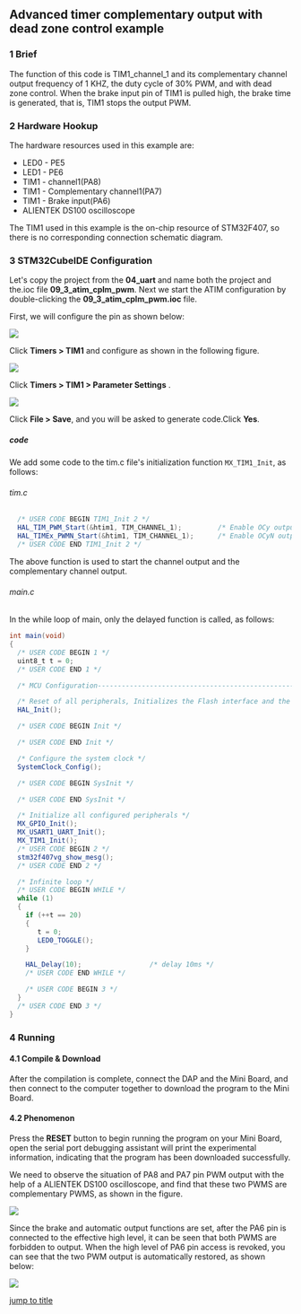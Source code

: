 ## Advanced timer complementary output with dead zone control example<a name="brief"></a>

### 1 Brief
The function of this code is TIM1_channel_1 and its complementary channel output frequency of 1 KHZ, the duty cycle of 30% PWM, and with dead zone control. When the brake input pin of TIM1 is pulled high, the brake time is generated, that is, TIM1 stops the output PWM.
### 2 Hardware Hookup
The hardware resources used in this example are:
+ LED0 - PE5
+ LED1 - PE6
+ TIM1 - channel1(PA8)
+ TIM1 - Complementary channel1(PA7)
+ TIM1 - Brake input(PA6)
+ ALIENTEK DS100 oscilloscope

The TIM1 used in this example is the on-chip resource of STM32F407, so there is no corresponding connection schematic diagram.

### 3 STM32CubeIDE Configuration


Let's copy the project from the **04_uart** and name both the project and the.ioc file **09_3_atim_cplm_pwm**. Next we start the ATIM configuration by double-clicking the **09_3_atim_cplm_pwm.ioc** file.

First, we will configure the pin as shown below:

<img src="../../1_docs/3_figures/09_3_atim_cplm_pwm/01_pin.png">

Click **Timers > TIM1** and configure as shown in the following figure.

<img src="../../1_docs/3_figures/09_3_atim_cplm_pwm/02_config.png">

Click **Timers > TIM1 > Parameter Settings** .

<img src="../../1_docs/3_figures/09_3_atim_cplm_pwm/03.png">

Click **File > Save**, and you will be asked to generate code.Click **Yes**.

##### code
We add some code to the tim.c file's initialization function ``MX_TIM1_Init``, as follows:
###### tim.c
```c#
  /* USER CODE BEGIN TIM1_Init 2 */
  HAL_TIM_PWM_Start(&htim1, TIM_CHANNEL_1);         /* Enable OCy output. */
  HAL_TIMEx_PWMN_Start(&htim1, TIM_CHANNEL_1);      /* Enable OCyN output. */
  /* USER CODE END TIM1_Init 2 */
```
The above function is used to start the channel output and the complementary channel output.

###### main.c
In the while loop of main, only the delayed function is called, as follows:
```c#
int main(void)
{
  /* USER CODE BEGIN 1 */
  uint8_t t = 0;
  /* USER CODE END 1 */

  /* MCU Configuration--------------------------------------------------------*/

  /* Reset of all peripherals, Initializes the Flash interface and the Systick. */
  HAL_Init();

  /* USER CODE BEGIN Init */

  /* USER CODE END Init */

  /* Configure the system clock */
  SystemClock_Config();

  /* USER CODE BEGIN SysInit */

  /* USER CODE END SysInit */

  /* Initialize all configured peripherals */
  MX_GPIO_Init();
  MX_USART1_UART_Init();
  MX_TIM1_Init();
  /* USER CODE BEGIN 2 */
  stm32f407vg_show_mesg();
  /* USER CODE END 2 */

  /* Infinite loop */
  /* USER CODE BEGIN WHILE */
  while (1)
  {
    if (++t == 20)
    {
       t = 0;
       LED0_TOGGLE();
    }

    HAL_Delay(10);                 /* delay 10ms */
    /* USER CODE END WHILE */

    /* USER CODE BEGIN 3 */
  }
  /* USER CODE END 3 */
}
```


### 4 Running
#### 4.1 Compile & Download
After the compilation is complete, connect the DAP and the Mini Board, and then connect to the computer together to download the program to the Mini Board.
#### 4.2 Phenomenon
Press the **RESET** button to begin running the program on your Mini Board, open the serial port debugging assistant will print the experimental information, indicating that the program has been downloaded successfully.

We need to observe the situation of PA8 and PA7 pin PWM output with the help of a ALIENTEK DS100 oscilloscope, and find that these two PWMS are complementary PWMS, as shown in the figure.

<img src="../../1_docs/3_figures/09_3_atim_cplm_pwm/04_wave1.png">

Since the brake and automatic output functions are set, after the PA6 pin is connected to the effective high level, it can be seen that both PWMS are forbidden to output. When the high level of PA6 pin access is revoked, you can see that the two PWM output is automatically restored, as shown below:

<img src="../../1_docs/3_figures/09_3_atim_cplm_pwm/05_wave2.png">

[jump to title](#brief)
